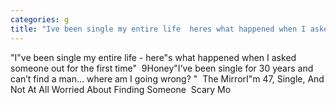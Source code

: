 ```yaml
---
categories: g
title: "Ive been single my entire life  heres what happened when I asked someone out for the first time  9Honey"
---
```

"I"ve been single my entire life - here"s what happened when I asked someone out for the first time"&nbsp;&nbsp;9Honey"I’ve been single for 30 years and can’t find a man... where am I going wrong? "&nbsp;&nbsp;The MirrorI"m 47, Single, And Not At All Worried About Finding Someone&nbsp;&nbsp;Scary Mo